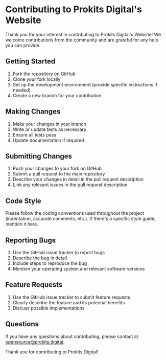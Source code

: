 # Contributing to Prokits Digital's Website

Thank you for your interest in contributing to Prokits Digital's Website! We welcome contributions from the community and are grateful for any help you can provide.


## Getting Started

1. Fork the repository on GitHub
2. Clone your fork locally
3. Set up the development environment (provide specific instructions if needed)
4. Create a new branch for your contribution

## Making Changes

1. Make your changes in your branch
2. Write or update tests as necessary
3. Ensure all tests pass
4. Update documentation if required

## Submitting Changes

1. Push your changes to your fork on GitHub
2. Submit a pull request to the main repository
3. Describe your changes in detail in the pull request description
4. Link any relevant issues in the pull request description

## Code Style

Please follow the coding conventions used throughout the project (indentation, accurate comments, etc.). If there's a specific style guide, mention it here.

## Reporting Bugs

1. Use the GitHub issue tracker to report bugs
2. Describe the bug in detail
3. Include steps to reproduce the bug
4. Mention your operating system and relevant software versions

## Feature Requests

1. Use the GitHub issue tracker to submit feature requests
2. Clearly describe the feature and its potential benefits
3. Discuss possible implementations

## Questions

If you have any questions about contributing, please contact at opensource@prokits.digital.

Thank you for contributing to Prokits Digital!
